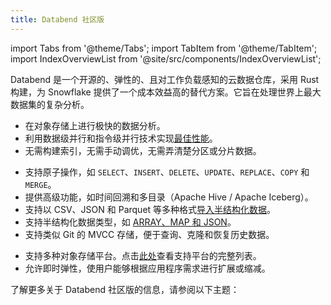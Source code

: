 ```yaml
---
title: Databend 社区版
---
```


import Tabs from '@theme/Tabs';
import TabItem from '@theme/TabItem';
import IndexOverviewList from '@site/src/components/IndexOverviewList';

Databend 是一个开源的、弹性的、且对工作负载感知的云数据仓库，采用 Rust 构建，为 Snowflake 提供了一个成本效益高的替代方案。它旨在处理世界上最大数据集的复杂分析。

<Tabs groupId="whydatabend">
<TabItem value="Performance" label="性能">

- 在对象存储上进行极快的数据分析。
- 利用数据级并行和指令级并行技术实现[最佳性能](https://benchmark.clickhouse.com/)。
- 无需构建索引，无需手动调优，无需弄清楚分区或分片数据。

</TabItem>

<TabItem value="Data Manipulation" label="数据操作">

- 支持原子操作，如 `SELECT`、`INSERT`、`DELETE`、`UPDATE`、`REPLACE`、`COPY` 和 `MERGE`。
- 提供高级功能，如时间回溯和多目录（Apache Hive / Apache Iceberg）。
- 支持以 CSV、JSON 和 Parquet 等多种格式[导入半结构化数据](/guides/load-data/load)。
- 支持半结构化数据类型，如 [ARRAY、MAP 和 JSON](/sql/sql-reference/data-types/)。
- 支持类似 Git 的 MVCC 存储，便于查询、克隆和恢复历史数据。

</TabItem>

<TabItem value="Object Storage" label="对象存储">

- 支持多种对象存储平台。点击[此处](../../../10-deploy/01-deploy/00-understanding-deployment-modes.md#supported-object-storage)查看支持平台的完整列表。
- 允许即时弹性，使用户能够根据应用程序需求进行扩展或缩减。

</TabItem>
</Tabs>

了解更多关于 Databend 社区版的信息，请参阅以下主题：

<IndexOverviewList />
